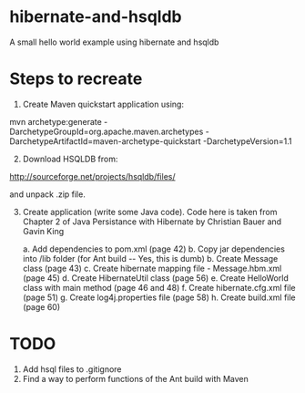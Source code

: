 hibernate-and-hsqldb
====================

A small hello world example using hibernate and hsqldb

Steps to recreate
=================

1.  Create Maven quickstart application using:  

mvn archetype:generate -DarchetypeGroupId=org.apache.maven.archetypes -DarchetypeArtifactId=maven-archetype-quickstart -DarchetypeVersion=1.1

2.  Download HSQLDB from: 

http://sourceforge.net/projects/hsqldb/files/ 

and unpack .zip file.

3.  Create application (write some Java code).  Code here is taken from Chapter 2 of Java Persistance with Hibernate by Christian Bauer and Gavin King

	a.  Add dependencies to pom.xml (page 42)
	b.  Copy jar dependencies into /lib folder (for Ant build -- Yes, this is dumb)
	b.  Create Message class (page 43)
	c.  Create hibernate mapping file - Message.hbm.xml (page 45)
	d.  Create HibernateUtil class (page 56)
	e.  Create HelloWorld class with main method (page 46 and 48)
	f.  Create hibernate.cfg.xml file (page 51)
	g.  Create log4j.properties file (page 58)
	h.  Create build.xml file (page 60)



TODO
====

1. Add hsql files to .gitignore
2. Find a way to perform functions of the Ant build with Maven

